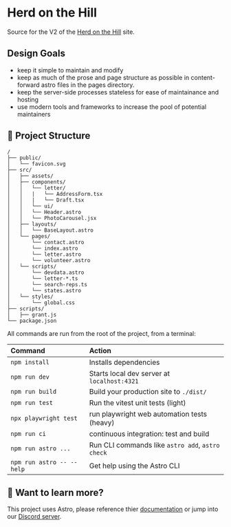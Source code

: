 # Herd on the Hill

Source for the V2 of the [Herd on the Hill](https://herdonthehill.org/) site.

## Design Goals

- keep it simple to maintain and modify
- keep as much of the prose and page structure as possible in content-forward astro files in the pages directory.
- keep the server-side processes stateless for ease of maintainance and hosting
- use modern tools and frameworks to increase the pool of potential maintainers

## 🚀 Project Structure

```text
/
├── public/
│   └── favicon.svg
├── src/
│   ├── assets/
│   ├── components/
│   │   └── letter/
│   │   |   └── AddressForm.tsx
│   │   |   └── Draft.tsx
│   │   └── ui/
│   │   └── Header.astro
│   │   └── PhotoCarousel.jsx
│   ├── layouts/
│   │   └── BaseLayout.astro
│   └── pages/
│       └── contact.astro
│       └── index.astro
│       └── letter.astro
│       └── volunteer.astro
│   └── scripts/
│       └── devdata.astro
│       └── letter-*.ts
│       └── search-reps.ts
│       └── states.astro
│   └── styles/
│       └── global.css
├── scripts/
│   ├── grant.js
└── package.json
```

All commands are run from the root of the project, from a terminal:

| Command                   | Action                                           |
| :------------------------ | :----------------------------------------------- |
| `npm install`             | Installs dependencies                            |
| `npm run dev`             | Starts local dev server at `localhost:4321`      |
| `npm run build`           | Build your production site to `./dist/`          |
| `npm run test`            | Run the vitest unit tests (light)                |
| `npx playwright test`     | run playwright web automation tests (heavy)      |
| `npm run ci`              | continuous integration: test and build           |
| `npm run astro ...`       | Run CLI commands like `astro add`, `astro check` |
| `npm run astro -- --help` | Get help using the Astro CLI                     |

## 👀 Want to learn more?

This project uses Astro, please reference thier [documentation](https://docs.astro.build) or jump into our [Discord server](https://astro.build/chat).
